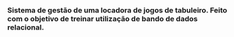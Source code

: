 <h3>Sistema de gestão de uma locadora de jogos de tabuleiro. Feito com o objetivo de treinar utilização de bando de dados relacional.</h3>
